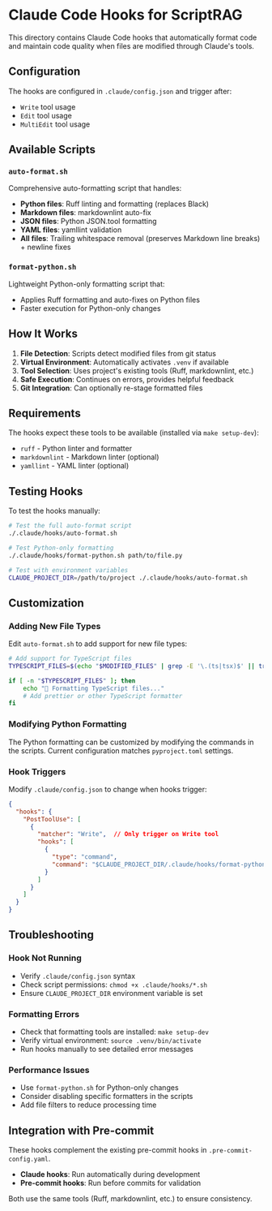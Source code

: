 # Claude Code Hooks for ScriptRAG

This directory contains Claude Code hooks that automatically format code and
maintain code quality when files are modified through Claude's tools.

## Configuration

The hooks are configured in `.claude/config.json` and trigger after:

- `Write` tool usage
- `Edit` tool usage  
- `MultiEdit` tool usage

## Available Scripts

### `auto-format.sh`

Comprehensive auto-formatting script that handles:

- **Python files**: Ruff linting and formatting (replaces Black)
- **Markdown files**: markdownlint auto-fix
- **JSON files**: Python JSON.tool formatting
- **YAML files**: yamllint validation
- **All files**: Trailing whitespace removal (preserves Markdown line breaks) + newline fixes

### `format-python.sh`

Lightweight Python-only formatting script that:

- Applies Ruff formatting and auto-fixes on Python files
- Faster execution for Python-only changes

## How It Works

1. **File Detection**: Scripts detect modified files from git status
2. **Virtual Environment**: Automatically activates `.venv` if available
3. **Tool Selection**: Uses project's existing tools (Ruff, markdownlint, etc.)
4. **Safe Execution**: Continues on errors, provides helpful feedback
5. **Git Integration**: Can optionally re-stage formatted files

## Requirements

The hooks expect these tools to be available (installed via `make setup-dev`):

- `ruff` - Python linter and formatter
- `markdownlint` - Markdown linter (optional)
- `yamllint` - YAML linter (optional)

## Testing Hooks

To test the hooks manually:

```bash
# Test the full auto-format script
./.claude/hooks/auto-format.sh

# Test Python-only formatting
./.claude/hooks/format-python.sh path/to/file.py

# Test with environment variables
CLAUDE_PROJECT_DIR=/path/to/project ./.claude/hooks/auto-format.sh
```

## Customization

### Adding New File Types

Edit `auto-format.sh` to add support for new file types:

```bash
# Add support for TypeScript files
TYPESCRIPT_FILES=$(echo "$MODIFIED_FILES" | grep -E '\.(ts|tsx)$' || true)

if [ -n "$TYPESCRIPT_FILES" ]; then
    echo "📘 Formatting TypeScript files..."
    # Add prettier or other TypeScript formatter
fi
```

### Modifying Python Formatting

The Python formatting can be customized by modifying the commands in the
scripts. Current configuration matches `pyproject.toml` settings.

### Hook Triggers

Modify `.claude/config.json` to change when hooks trigger:

```json
{
  "hooks": {
    "PostToolUse": [
      {
        "matcher": "Write",  // Only trigger on Write tool
        "hooks": [
          {
            "type": "command",
            "command": "$CLAUDE_PROJECT_DIR/.claude/hooks/format-python.sh"
          }
        ]
      }
    ]
  }
}
```

## Troubleshooting

### Hook Not Running

- Verify `.claude/config.json` syntax
- Check script permissions: `chmod +x .claude/hooks/*.sh`
- Ensure `CLAUDE_PROJECT_DIR` environment variable is set

### Formatting Errors

- Check that formatting tools are installed: `make setup-dev`
- Verify virtual environment: `source .venv/bin/activate`
- Run hooks manually to see detailed error messages

### Performance Issues

- Use `format-python.sh` for Python-only changes
- Consider disabling specific formatters in the scripts
- Add file filters to reduce processing time

## Integration with Pre-commit

These hooks complement the existing pre-commit hooks in `.pre-commit-config.yaml`.

- **Claude hooks**: Run automatically during development
- **Pre-commit hooks**: Run before commits for validation

Both use the same tools (Ruff, markdownlint, etc.) to ensure consistency.
